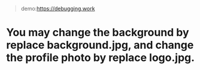 >  demo:https://debugging.work
# You may change the background by replace background.jpg, and change the profile photo by replace logo.jpg.

